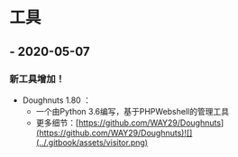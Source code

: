 # 工具

##  - 2020-05-07

### 新工具增加！

* Doughnuts 1.80 ：
  *  一个由Python 3.6编写，基于PHPWebshell的管理工具
  * 更多细节：[https://github.com/WAY29/Doughnuts](https://github.com/WAY29/Doughnuts)![](../.gitbook/assets/visitor.png) 



## 



